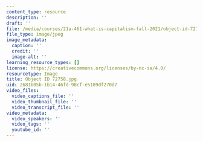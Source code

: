 ```yaml
---
content_type: resource
description: ''
draft: ''
file: /media/courses/21a-461-what-is-capitalism-fall-2021/object-id-72758.jpg
file_type: image/jpeg
image_metadata:
  caption: ''
  credit: ''
  image-alt: ''
learning_resource_types: []
license: https://creativecommons.org/licenses/by-nc-sa/4.0/
resourcetype: Image
title: Object ID 72758.jpg
uid: 2681b05b-1b14-46fd-98cf-e5109df270d7
video_files:
  video_captions_file: ''
  video_thumbnail_file: ''
  video_transcript_file: ''
video_metadata:
  video_speakers: ''
  video_tags: ''
  youtube_id: ''
---
```


